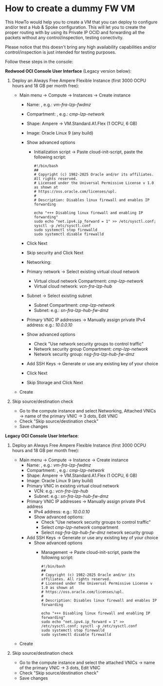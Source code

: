 # How to create a dummy FW VM

This HowTo would help you to create a VM that you can deploy to configure and/or test a Hub & Spoke configuration. This will let you to create the proper routing with by using its Private IP OCID and forwarding all the packets without any control/inspection, testing conectivity. 

Please notice that this doesn't bring any high availability capabilities and/or control/inspection is just intended for testing purposes.

Follow these steps in the console:

**Redwood OCI Console User Interface** (Legacy version below):

1. Deploy an Always Free Ampere Flexible Instance (first 3000 OCPU hours and 18 GB per month free):
   - Main menu -> Compute -> Instances -> Create instance
      - Name: <Display name>, e.g.: *vm-fra-lzp-fwdmz*
      - Compartment: <Target compartment>, e.g.: *cmp-lzp-network*
      - Shape: Ampere -> VM.Standard.A1.Flex (1 OCPU, 6 GB)
      - Image: Oracle Linux 9 (any build)
      - Show advanced options
        - Initialization script -> Paste cloud-init-script, paste the following script:

            ```     
            #!/bin/bash
            ##
            # Copyright (c) 1982-2025 Oracle and/or its affiliates. All rights reserved.
            # Licensed under the Universal Permissive License v 1.0 as shown at
            # https://oss.oracle.com/licenses/upl.
            #
            # Description: Disables linux firewall and enables IP forwarding

            echo "+++ Disabling linux firewall and enabling IP forwarding"
            sudo echo "net.ipv4.ip_forward = 1" >> /etc/sysctl.conf; sysctl -p /etc/sysctl.conf
            sudo systemctl stop firewalld
            sudo systemctl disable firewalld
            ```
      - Click Next
      - Skip security and Click Next
      - Networking:
      - Primary network -> Select existing virtual cloud network
        - Virtual cloud network Compartment: *cmp-lzp-network*
        - Virtual cloud network: *vcn-fra-lzp-hub*
      - Subnet -> Select existing subnet
        - Subnet Compartment: *cmp-lzp-network*
        - Subnet: e.g.: *sn-fra-lzp-hub-fw-dmz*
      - Primary VNIC IP addresses -> Manually assign private IPv4 address: e.g.: *10.0.0.10*
      - Show advanced options
        - Check "Use network security groups to control traffic"
        - Network security group Compartment: *cmp-lzp-network*
        - Network security group: *nsg-fra-lzp-hub-fw-dmz*

      - Add SSH Keys -> Generate or use any existing key of your choice
      - Click Next
      - Skip Storage and Click Next
    - Create

2. Skip source/destination check
   - Go to the compute instance and select Networking, Attached VNICs -> name of the primary VNIC -> 3 dots, Edit VNIC
   - Check "Skip source/destination check"
   - Save changes
  
**Legacy OCI Console User Interface**:

1. Deploy an Always Free Ampere Flexible Instance (first 3000 OCPU hours and 18 GB per month free):
   - Main menu -> Compute -> Instance -> Create instance
      - Name: <Display name>, e.g.: *vm-fra-lzp-fwdmz*
      - Compartment: <Target compartment>, e.g.: *cmp-lzp-network*
      - Shape: Ampere -> VM.Standard.A1.Flex (1 OCPU, 6 GB)
      - Image: Oracle Linux 9 (any build)
      - Primary VNIC in existing virtual cloud network
        - VCN: e.g.: *vcn-fra-lzp-hub*
        - Subnet: e.g.: *sn-fra-lzp-hub-fw-dmz*
      - Primary VNIC IP addresses -> Manually assign private IPv4 address
        - IPv4 address: e.g.: *10.0.0.10*
        - Show advanced options:
          - Check "Use network security groups to control traffic"
          - Select *cmp-lzp-network* compartment
          - Select *nsg-fra-lzp-hub-fw-dmz* network security group
      - Add SSH Keys -> Generate or use any existing key of your choice
        - Show advanced options 
          - Management -> Paste cloud-init-script, paste the following script:

            ```     
            #!/bin/bash
            ##
            # Copyright (c) 1982-2025 Oracle and/or its affiliates. All rights reserved.
            # Licensed under the Universal Permissive License v 1.0 as shown at
            # https://oss.oracle.com/licenses/upl.
            #
            # Description: Disables linux firewall and enables IP forwarding

            echo "+++ Disabling linux firewall and enabling IP forwarding"
            sudo echo "net.ipv4.ip_forward = 1" >> /etc/sysctl.conf; sysctl -p /etc/sysctl.conf
            sudo systemctl stop firewalld
            sudo systemctl disable firewalld
            ```
    - Create

2. Skip source/destination check
   - Go to the compute instance and select the attached VNICs -> name of the primary VNIC -> 3 dots, Edit VNIC
   - Check "Skip source/destination check"
   - Save changes
